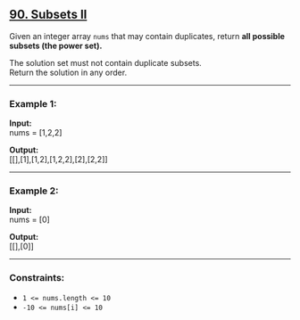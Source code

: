 ## [90. Subsets II](https://leetcode.com/problems/subsets-ii/)

Given an integer array `nums` that may contain duplicates, return **all possible subsets (the power set).**

The solution set must not contain duplicate subsets.  
Return the solution in any order.

---

### Example 1:
**Input:**  
nums = [1,2,2]  

**Output:**  
[[],[1],[1,2],[1,2,2],[2],[2,2]]  

---

### Example 2:
**Input:**  
nums = [0]  

**Output:**  
[[],[0]]  

---

### Constraints:
- `1 <= nums.length <= 10`  
- `-10 <= nums[i] <= 10`  
